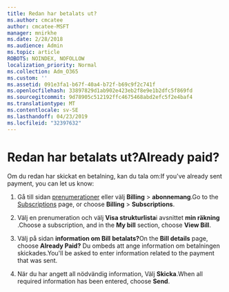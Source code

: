 ```yaml
---
title: Redan har betalats ut?
ms.author: cmcatee
author: cmcatee-MSFT
manager: mnirkhe
ms.date: 2/28/2018
ms.audience: Admin
ms.topic: article
ROBOTS: NOINDEX, NOFOLLOW
localization_priority: Normal
ms.collection: Adm_O365
ms.custom: ''
ms.assetid: 091e3fa1-b67f-40a4-b72f-b69c9f2c741f
ms.openlocfilehash: 33897829d1ab902e423eb2f8e9e1b2dfc5f869fd
ms.sourcegitcommit: 9d78905c512192ffc4675468abd2efc5f2e4baf4
ms.translationtype: MT
ms.contentlocale: sv-SE
ms.lasthandoff: 04/23/2019
ms.locfileid: "32397632"
---
```

# <a name="already-paid"></a><span data-ttu-id="53a02-102">Redan har betalats ut?</span><span class="sxs-lookup"><span data-stu-id="53a02-102">Already paid?</span></span>

<span data-ttu-id="53a02-103">Om du redan har skickat en betalning, kan du tala om:</span><span class="sxs-lookup"><span data-stu-id="53a02-103">If you've already sent payment, you can let us know:</span></span>
  
1. <span data-ttu-id="53a02-104">Gå till sidan [prenumerationer](https://go.microsoft.com/fwlink/p/?linkid=842054) eller välj **Billing** \> **abonnemang**.</span><span class="sxs-lookup"><span data-stu-id="53a02-104">Go to the [Subscriptions](https://go.microsoft.com/fwlink/p/?linkid=842054) page, or choose **Billing** \> **Subscriptions**.</span></span>
    
2. <span data-ttu-id="53a02-105">Välj en prenumeration och välj **Visa strukturlista**i avsnittet **min räkning** .</span><span class="sxs-lookup"><span data-stu-id="53a02-105">Choose a subscription, and in the **My bill** section, choose **View Bill**.</span></span>
    
3. <span data-ttu-id="53a02-106">Välj på sidan **information om Bill** **betalats?**</span><span class="sxs-lookup"><span data-stu-id="53a02-106">On the **Bill details** page, choose **Already Paid?**</span></span> <span data-ttu-id="53a02-107">Du ombeds att ange information om betalningen skickades.</span><span class="sxs-lookup"><span data-stu-id="53a02-107">You'll be asked to enter information related to the payment that was sent.</span></span> 
    
4. <span data-ttu-id="53a02-108">När du har angett all nödvändig information, Välj **Skicka**.</span><span class="sxs-lookup"><span data-stu-id="53a02-108">When all required information has been entered, choose **Send**.</span></span>
    

